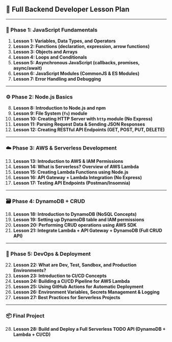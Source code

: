 ## 🧭 Full Backend Developer Lesson Plan

---

### **📘 Phase 1: JavaScript Fundamentals**

1. **Lesson 1: Variables, Data Types, and Operators**
2. **Lesson 2: Functions (declaration, expression, arrow functions)**
3. **Lesson 3: Objects and Arrays**
4. **Lesson 4: Loops and Conditionals**
5. **Lesson 5: Asynchronous JavaScript (callbacks, promises, async/await)**
6. **Lesson 6: JavaScript Modules (CommonJS & ES Modules)**
7. **Lesson 7: Error Handling and Debugging**

---

### **⚙️ Phase 2: Node.js Basics**

8. **Lesson 8: Introduction to Node.js and npm**
9. **Lesson 9: File System (`fs`) module**
10. **Lesson 10: Creating HTTP Server with `http` module (No Express)**
11. **Lesson 11: Parsing Request Data & Sending JSON Responses**
12. **Lesson 12: Creating RESTful API Endpoints (GET, POST, PUT, DELETE)**

---

### **☁️ Phase 3: AWS & Serverless Development**

13. **Lesson 13: Introduction to AWS & IAM Permissions**
14. **Lesson 14: What is Serverless? Overview of AWS Lambda**
15. **Lesson 15: Creating Lambda Functions using Node.js**
16. **Lesson 16: API Gateway + Lambda Integration (No Express)**
17. **Lesson 17: Testing API Endpoints (Postman/Insomnia)**

---

### **🗃️ Phase 4: DynamoDB + CRUD**

18. **Lesson 18: Introduction to DynamoDB (NoSQL Concepts)**
19. **Lesson 19: Setting up DynamoDB table and IAM permissions**
20. **Lesson 20: Performing CRUD operations using AWS SDK**
21. **Lesson 21: Integrate Lambda + API Gateway + DynamoDB (Full CRUD API)**

---

### **🚀 Phase 5: DevOps & Deployment**

22. **Lesson 22: What are Dev, Test, Sandbox, and Production Environments?**
23. **Lesson 23: Introduction to CI/CD Concepts**
24. **Lesson 24: Building a CI/CD Pipeline for AWS Lambda**
25. **Lesson 25: Using GitHub Actions for Automatic Deployment**
26. **Lesson 26: Environment Variables, Secrets Management & Logging**
27. **Lesson 27: Best Practices for Serverless Projects**

---

### **📦 Final Project**

28. **Lesson 28: Build and Deploy a Full Serverless TODO API (DynamoDB + Lambda + CI/CD)**
